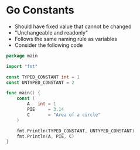 # Go Constants
- Should have fixed value that cannot be changed
- "Unchangeable and readonly"
- Follows the same naming rule as variables
- Consider the following code
```go
package main

import "fmt"

const TYPED_CONSTANT int = 1
const UNTYPED_CONSTANT = 2

func main() {
	const (
		A   int = 1
		PIE     = 3.14
		C       = "Area of a circle"
	)

	fmt.Println(TYPED_CONSTANT, UNTYPED_CONSTANT)
	fmt.Println(A, PIE, C)
}
```